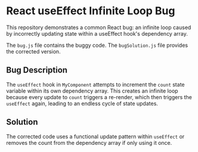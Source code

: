 # React useEffect Infinite Loop Bug

This repository demonstrates a common React bug: an infinite loop caused by incorrectly updating state within a useEffect hook's dependency array.

The `bug.js` file contains the buggy code.  The `bugSolution.js` file provides the corrected version.

## Bug Description
The `useEffect` hook in `MyComponent` attempts to increment the `count` state variable within its own dependency array. This creates an infinite loop because every update to `count` triggers a re-render, which then triggers the `useEffect` again, leading to an endless cycle of state updates.

## Solution
The corrected code uses a functional update pattern within `useEffect` or removes the count from the dependency array if only using it once.